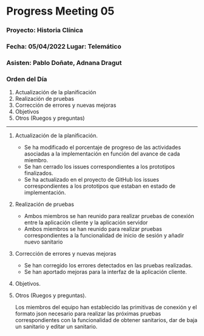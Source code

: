 # Progress Meeting 05
### Proyecto: Historia Clínica
### Fecha: 05/04/2022 Lugar: Telemático
### Asisten: Pablo Doñate, Adnana Dragut

### Orden del Día

  1. Actualización de la planificación
  2. Realización de pruebas 
  3. Corrección de errores y nuevas mejoras
  4. Objetivos
  5. Otros (Ruegos y preguntas)
 --- 
  1. Actualización de la planificación.
     * Se ha modificado el porcentaje de progreso de las actividades asociadas a la implementación en función del avance de cada miembro.
     * Se han cerrado los issues correspondientes a los prototipos finalizados.
     * Se ha actualizado en el proyecto de GitHub los issues correspondientes a los prototipos que estaban en estado de implementación.
        
  2. Realización de pruebas
     * Ambos miembros se han reunido para realizar pruebas de conexión entre la aplicación cliente y la aplicación servidor
     * Ambos miembros se han reunido para realizar pruebas correspondientes a la funcionalidad de inicio de sesión y añadir nuevo sanitario
     
  3. Corrección de errores y nuevas mejoras
     * Se han corregido los errores detectados en las pruebas realizadas.
     * Se han aportado mejoras para la interfaz de la aplicación cliente.
 
  4. Objetivos.
 
  5. Otros (Ruegos y preguntas).
     <p>Los miembros del equipo han establecido las primitivas de conexión y el formato json necesario para realizar las próximas pruebas correspondientes
       con la funcionalidad de obtener sanitarios, dar de baja un sanitario y editar un sanitario.
